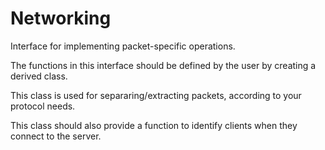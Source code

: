 # Networking

Interface for implementing packet-specific operations.

The functions in this interface should be defined by the user by
creating a derived class.

This class is used for separaring/extracting packets, according to your
protocol needs.

This class should also provide a function to identify clients when they
connect to the server.
